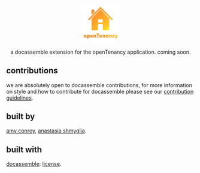 <p align="center"><img src="docs/OTlogo.png"width=20%></p>

<p align="center">a docassemble extension for the openTenancy application. coming soon.</p>

## contributions 
we are absolutely open to docassemble contributions, for more information on style and how to contribute for docassemble please see our [contribution guidelines](docs/contribution.md).

## built by 
[amy conroy](https://github.com/amyconroy), [anastasia shmyglia](https://github.com/a-shmyg). 

## built with 
[docassemble](https://github.com/jhpyle/docassemble): [license](https://github.com/jhpyle/docassemble/blob/master/LICENSE.txt). 



